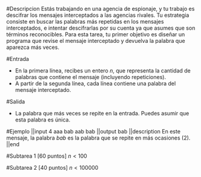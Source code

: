 #Descripcion
Estás trabajando en una agencia de espionaje, y tu trabajo es descifrar los mensajes interceptados a las agencias rivales. Tu estrategia consiste en buscar las palabras más repetidas en los mensajes interceptados, e intentar descifrarlas por su cuenta ya que asumes que son términos reconocibles. Para esta tarea, tu primer objetivo es diseñar un programa que revise el mensaje interceptado y devuelva la palabra que aparezca más veces.

#Entrada
 - En la primera línea, recibes un entero $n$, que representa la cantidad de palabras que contiene el mensaje (incluyendo repeticiones).
 - A partir de la segunda línea, cada línea contiene una palabra del mensaje interceptado.

#Salida
 - La palabra que más veces se repite en la entrada. Puedes asumir que esta palabra es única.



#Ejemplo
||input
4
aaa
bab
aab
bab
||output
bab
||description
En este mensaje, la palabra $bab$ es la palabra que se repite en más ocasiones (2).
||end


#Subtarea 1 [60 puntos]
$n < 100$


#Subtarea 2 [40 puntos]
$n < 100000$
